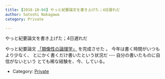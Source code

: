 ```yaml
---
title: [2018-10-04] やっと紀要論文を書き上げた；4日遅れだ
author: Satoshi Nakagawa
category: Private

---
```


やっと紀要論文を書き上げた；4日遅れだ

 やっと紀要論文
[「類像性の論理学」](../../../anthrop/works/paper-2/icon.html)
を完成させた
。
今年は書く時間がいつもより少なく、
とにかく書くだけ書いたという状況だ ---
自分の書いたものに自信がないという
とても稀な経験を、今、している。

- Category: [Private](https://merapano.github.io/categories.html#Private)

